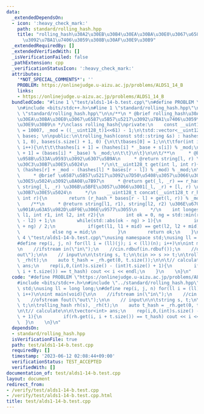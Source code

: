 ```yaml
---
data:
  _extendedDependsOn:
  - icon: ':heavy_check_mark:'
    path: standard/rolling_hash.hpp
    title: "rolling_hash\u30A2\u30EB\u30B4\u30EA\u30BA\u30E0\u3067\u6587\u5B57\u5217\
      \u3092\u7BA1\u7406\u3059\u308B\u30AF\u30E9\u30B9"
  _extendedRequiredBy: []
  _extendedVerifiedWith: []
  _isVerificationFailed: false
  _pathExtension: cpp
  _verificationStatusIcon: ':heavy_check_mark:'
  attributes:
    '*NOT_SPECIAL_COMMENTS*': ''
    PROBLEM: https://onlinejudge.u-aizu.ac.jp/problems/ALDS1_14_B
    links:
    - https://onlinejudge.u-aizu.ac.jp/problems/ALDS1_14_B
  bundledCode: "#line 1 \"test/alds1-14-b.test.cpp\"\n#define PROBLEM \"https://onlinejudge.u-aizu.ac.jp/problems/ALDS1_14_B\"\
    \n#include <bits/stdc++.h>\n#line 1 \"standard/rolling_hash.hpp\"\n\n\n#line 5\
    \ \"standard/rolling_hash.hpp\"\n\n/**\n * @brief rolling_hash\u30A2\u30EB\u30B4\
    \u30EA\u30BA\u30E0\u3067\u6587\u5B57\u5217\u3092\u7BA1\u7406\u3059\u308B\u30AF\
    \u30E9\u30B9\n */\nclass rolling_hash{\nprivate:\n    const __uint128_t _base\
    \ = 10007, _mod = ((__uint128_t)1<<61) - 1;\n\tstd::vector<__uint128_t> hashes,\
    \ bases; \n\npublic:\n\trolling_hash(const std::string &s) : hashes(s.size() +\
    \ 1, 0), bases(s.size() + 1, 0) {\n\t\tbases[0] = 1;\n\t\tfor(int i = 0; i < (int)s.size();\
    \ i++){\n\t\t\thashes[i + 1] = (hashes[i] * _base + s[i]) % _mod;\n\t\t\tbases[i\
    \ + 1] = (bases[i] * _base) % _mod;\n\t\t}\n\t}\n\n\t/**\n     * @brief \u534A\
    \u958B\u533A\u9593\u3092\u6307\u5B9A\n     * @return string[l, r) \u306E\u30CF\
    \u30C3\u30B7\u30E5\u5024\n     */\n\t__uint128_t get(int l, int r){\n\t\treturn\
    \ (hashes[r] + _mod - (hashes[l] * bases[r - l]) % _mod) % _mod;\n\t}\n\n\t/**\n\
    \     * @brief \u6587\u5B57\u5217\u3092\u7D50\u5408\u3057\u3066\u30CF\u30C3\u30B7\
    \u30E5\u5024\u3092\u8A08\u7B97\n     * @return get(_l, _r) == r_hash \u306A\u308B\
    \ string[_l, _r) \u306B\u5BFE\u3057\u3066\u3001[_l, _r) + [l, r) \u306E\u30CF\u30C3\
    \u30B7\u30E5\u5024\n     */\n    __uint128_t concat(__uint128_t r_hash, int l,\
    \ int r){\n        return (r_hash * bases[r - l] + get(l, r)) % _mod;\n\t}\n\n\
    \    /**\n     * @return string[l1, r1), string[l2, r2) \u306E\u6700\u9577\u5171\
    \u901A\u63A5\u982D\u8F9E\u306E\u9577\u3055\n     */\n    int longest_common_prefix(int\
    \ l1, int r1, int l2, int r2){\n        int ok = 0, ng = std::min(r1 - l1, r2\
    \ - l2) + 1;\n        while(std::abs(ok - ng) > 1){\n            int mid = (ok\
    \ + ng) / 2;\n            if(get(l1, l1 + mid) == get(l2, l2 + mid)) ok = mid;\n\
    \            else ng = mid;\n        }\n        return ok;\n    }\n};\n\n\n#line\
    \ 4 \"test/alds1-14-b.test.cpp\"\nusing namespace std;\nusing ll = long long;\n\
    #define rep(i, j, n) for(ll i = (ll)(j); i < (ll)(n); i++)\n\nint main(void){\n\
    \n    //ifstream in(\"in\");\n    //cin.rdbuf(in.rdbuf());\n    //ofstream fout(\"\
    out\");\n\n    // input\n\n\tstring s, t;\n\tcin >> s >> t;\n\trolling_hash rh(s),\
    \ _rh(t);\n    auto t_hash = _rh.get(0, t.size());\n\n\t// calculate\n\n\tvector<int>\
    \ ans;\n    rep(i,0,(int)s.size() - (int)t.size() + 1){\n        if(rh.get(i,\
    \ i + t.size()) == t_hash) cout << i << endl;\n    }\n    \n}\n"
  code: "#define PROBLEM \"https://onlinejudge.u-aizu.ac.jp/problems/ALDS1_14_B\"\n\
    #include <bits/stdc++.h>\n#include \"../standard/rolling_hash.hpp\"\nusing namespace\
    \ std;\nusing ll = long long;\n#define rep(i, j, n) for(ll i = (ll)(j); i < (ll)(n);\
    \ i++)\n\nint main(void){\n\n    //ifstream in(\"in\");\n    //cin.rdbuf(in.rdbuf());\n\
    \    //ofstream fout(\"out\");\n\n    // input\n\n\tstring s, t;\n\tcin >> s >>\
    \ t;\n\trolling_hash rh(s), _rh(t);\n    auto t_hash = _rh.get(0, t.size());\n\
    \n\t// calculate\n\n\tvector<int> ans;\n    rep(i,0,(int)s.size() - (int)t.size()\
    \ + 1){\n        if(rh.get(i, i + t.size()) == t_hash) cout << i << endl;\n  \
    \  }\n    \n}\n"
  dependsOn:
  - standard/rolling_hash.hpp
  isVerificationFile: true
  path: test/alds1-14-b.test.cpp
  requiredBy: []
  timestamp: '2023-06-12 02:08:44+09:00'
  verificationStatus: TEST_ACCEPTED
  verifiedWith: []
documentation_of: test/alds1-14-b.test.cpp
layout: document
redirect_from:
- /verify/test/alds1-14-b.test.cpp
- /verify/test/alds1-14-b.test.cpp.html
title: test/alds1-14-b.test.cpp
---
```

